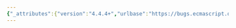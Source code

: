 ```yaml
---
{"_attributes":{"version":"4.4.4+","urlbase":"https://bugs.ecmascript.org/","maintainer":"dherman@mozilla.com"},"bug":{"bug_id":3285,"creation_ts":"2014-10-15 09:10:00 -0700","short_desc":"typos in 15.2.1.16","delta_ts":"2014-12-07 14:35:09 -0800","product":"Draft for 6th Edition","component":"editorial issue","version":"Rev 28: October 14, 2014 Draft","rep_platform":"All","op_sys":"All","bug_status":"RESOLVED","resolution":"FIXED","priority":"Normal","bug_severity":"minor","everconfirmed":true,"reporter":{"uid":"caridy","name":"Caridy Patiño"},"assigned_to":{"uid":"allen","name":"Allen Wirfs-Brock"},"long_desc":[{"commentid":10509,"comment_count":0,"who":{"uid":"caridy","name":"Caridy Patiño"},"bug_when":"2014-10-15 09:10:58 -0700","thetext":"Stati Semantics -> Static Semantics"},{"commentid":10510,"comment_count":1,"who":{"uid":"caridy","name":"Caridy Patiño"},"bug_when":"2014-10-15 09:23:36 -0700","thetext":"modoles -> modules (first paragraph)"},{"commentid":10511,"comment_count":2,"who":{"uid":"caridy","name":"Caridy Patiño"},"bug_when":"2014-10-15 09:37:34 -0700","thetext":"Additoinal -> Additional (13.a)\ndepenent -> dependent    (13.a)"},{"commentid":10533,"comment_count":3,"who":{"uid":"caridy","name":"Caridy Patiño"},"bug_when":"2014-10-20 09:50:44 -0700","thetext":"elemenbt -> element in 15.2.1.20, bullet 5"},{"commentid":10535,"comment_count":4,"who":{"uid":"allen","name":"Allen Wirfs-Brock"},"bug_when":"2014-10-20 10:07:33 -0700","thetext":"fixed in rev29 editor's draft"},{"commentid":10926,"comment_count":5,"who":{"uid":"allen","name":"Allen Wirfs-Brock"},"bug_when":"2014-12-07 14:35:09 -0800","thetext":"fixed in rev29"}]}}
---
```

